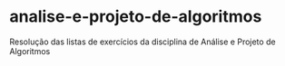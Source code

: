 # analise-e-projeto-de-algoritmos
Resolução das listas de exercícios da disciplina de Análise e Projeto de Algoritmos
